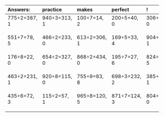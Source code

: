 | Answers: | practice | makes | perfect | ! |
| :--- | :--- | :--- | :--- | :--- |
| 775÷2=387, 1 | 940÷3=313, 1 | 100÷7=14, 2 | 200÷5=40, 0 | 306÷2=153, 0 | 
|   |   |   |   |   | 
|   |   |   |   |   | 
|   |   |   |   |   | 
| 551÷7=78, 5 | 466÷2=233, 0 | 613÷2=306, 1 | 169÷5=33, 4 | 904÷3=301, 1 | 
|   |   |   |   |   | 
|   |   |   |   |   | 
|   |   |   |   |   | 
| 176÷8=22, 0 | 654÷2=327, 0 | 868÷2=434, 0 | 195÷7=27, 6 | 824÷9=91, 5 | 
|   |   |   |   |   | 
|   |   |   |   |   | 
|   |   |   |   |   | 
| 463÷2=231, 1 | 920÷8=115, 0 | 755÷9=83, 8 | 698÷3=232, 2 | 385÷8=48, 1 | 
|   |   |   |   |   | 
|   |   |   |   |   | 
|   |   |   |   |   | 
| 435÷6=72, 3 | 115÷2=57, 1 | 965÷8=120, 5 | 871÷7=124, 3 | 804÷6=134, 0 | 
|   |   |   |   |   | 
|   |   |   |   |   | 
|   |   |   |   |   | 
